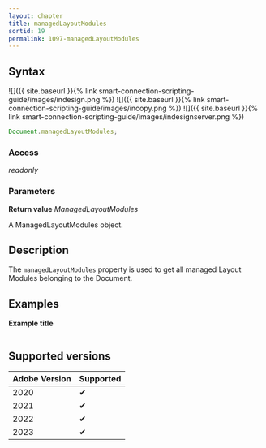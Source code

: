 ```yaml
---
layout: chapter
title: managedLayoutModules
sortid: 19
permalink: 1097-managedLayoutModules
---
```


## Syntax

![]({{ site.baseurl }}{% link smart-connection-scripting-guide/images/indesign.png %}) ![]({{ site.baseurl }}{% link smart-connection-scripting-guide/images/incopy.png %}) ![]({{ site.baseurl }}{% link smart-connection-scripting-guide/images/indesignserver.png %})

```javascript
Document.managedLayoutModules;
```

### Access

_readonly_

### Parameters

**Return value** _ManagedLayoutModules_

A ManagedLayoutModules object.

## Description

The `managedLayoutModules` property is used to get all managed Layout Modules belonging to the Document.

## Examples

**Example title**

```javascript

```

## Supported versions

| Adobe Version | Supported |
| ------------- | --------- |
| 2020          | ✔         |
| 2021          | ✔         |
| 2022          | ✔         |
| 2023          | ✔         |
